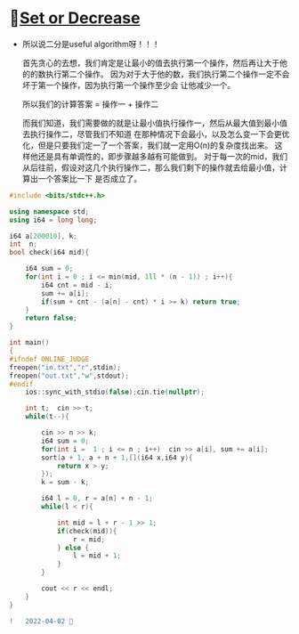 #  🥛[Set or Decrease](https://www.luogu.com.cn/problem/CF1622C)

+   所以说二分是useful algorithm呀！！！

    首先贪心的去想，我们肯定是让最小的值去执行第一个操作，然后再让大于他的的数执行第二个操作。
    因为对于大于他的数，我们执行第二个操作一定不会坏于第一个操作，因为执行第一个操作至少会
    让他减少一个。
    
    
    所以我们的计算答案  = 操作一 + 操作二
    
    而我们知道，我们需要做的就是让最小值执行操作一，然后从最大值到最小值去执行操作二，尽管我们不知道
    在那种情况下会最小，以及怎么变一下会更优化，但是只要我们定一了一个答案，我们就一定用O(n)的复杂度找出来。
    这样他还是具有单调性的，即步骤越多越有可能做到。
    对于每一次的mid，我们从后往前，假设对这几个执行操作二，那么我们剩下的操作就去给最小值，计算出一个答案比一下
    是否成立了。
    
```C++
#include <bits/stdc++.h>

using namespace std;
using i64 = long long;

i64 a[200010], k;
int  n; 
bool check(i64 mid){

    i64 sum = 0;
    for(int i = 0 ; i <= min(mid, 1ll * (n - 1)) ; i++){
        i64 cnt = mid - i;
        sum += a[i];
        if(sum + cnt - (a[n] - cnt) * i >= k) return true;
    }
    return false;
}

int main()
{
#ifndef ONLINE_JUDGE
freopen("in.txt","r",stdin);
freopen("out.txt","w",stdout);
#endif
    ios::sync_with_stdio(false);cin.tie(nullptr);

    int t;  cin >> t;
    while(t--){

        cin >> n >> k;
        i64 sum = 0;
        for(int i =  1 ; i <= n ; i++)  cin >> a[i], sum += a[i];
        sort(a + 1, a + n + 1,[](i64 x,i64 y){
            return x > y;
        });
        k = sum - k;

        i64 l = 0, r = a[n] + n - 1;
        while(l < r){ 

            int mid = l + r - 1 >> 1;
            if(check(mid)){
                r = mid;
            } else {
                l = mid + 1;
            }
        }

        cout << r << endl;
    }
}
```
```diff
!   2022-04-02 🐤
```
